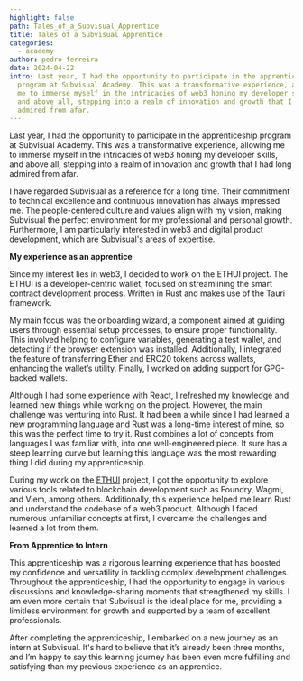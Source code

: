 ```yaml
---
highlight: false
path: Tales_of_a_Subvisual_Apprentice
title: Tales of a Subvisual Apprentice
categories:
  - academy
author: pedro-ferreira
date: 2024-04-22
intro: Last year, I had the opportunity to participate in the apprenticeship
  program at Subvisual Academy. This was a transformative experience, allowing
  me to immerse myself in the intricacies of web3 honing my developer skills,
  and above all, stepping into a realm of innovation and growth that I had long
  admired from afar.
---
```

Last year, I had the opportunity to participate in the apprenticeship program at Subvisual Academy. This was a transformative experience, allowing me to immerse myself in the intricacies of web3 honing my developer skills, and above all, stepping into a realm of innovation and growth that I had long admired from afar.

I have regarded Subvisual as a reference for a long time. Their commitment to technical excellence and continuous innovation has always impressed me. The people-centered culture and values align with my vision, making Subvisual the perfect environment for my professional and personal growth. Furthermore, I am particularly interested in web3 and digital product development, which are Subvisual's areas of expertise.

**My experience as an apprentice**

Since my interest lies in web3, I decided to work on the ETHUI project. The ETHUI is a developer-centric wallet, focused on streamlining the smart contract development process. Written in Rust and makes use of the Tauri framework.

My main focus was the onboarding wizard, a component aimed at guiding users through essential setup processes, to ensure proper functionality. This involved helping to configure variables, generating a test wallet, and detecting if the browser extension was installed. Additionally, I integrated the feature of transferring Ether and ERC20 tokens across wallets, enhancing the wallet’s utility. Finally, I worked on adding support for GPG-backed wallets.

Although I had some experience with React, I refreshed my knowledge and learned new things while working on the project. However, the main challenge was venturing into Rust. It had been a while since I had learned a new programming language and Rust was a long-time interest of mine, so this was the perfect time to try it. Rust combines a lot of concepts from languages I was familiar with, into one well-engineered piece. It sure has a steep learning curve but learning this language was the most rewarding thing I did during my apprenticeship.

During my work on the [ETHUI](https://github.com/ethui/ethui) project, I got the opportunity to explore various tools related to blockchain development such as Foundry, Wagmi, and Viem, among others. Additionally, this experience helped me learn Rust and understand the codebase of a web3 product. Although I faced numerous unfamiliar concepts at first, I overcame the challenges and learned a lot from them.

**From Apprentice to Intern**

This apprenticeship was a rigorous learning experience that has boosted my confidence and versatility in tackling complex development challenges. Throughout the apprenticeship, I had the opportunity to engage in various discussions and knowledge-sharing moments that strengthened my skills. I am even more certain that Subvisual is the ideal place for me, providing a limitless environment for growth and supported by a team of excellent professionals.

After completing the apprenticeship, I embarked on a new journey as an intern at Subvisual. It's hard to believe that it’s already been three months, and I’m happy to say this learning journey has been even more fulfilling and satisfying than my previous experience as an apprentice.

<!-- notionvc: 15f86ae7-582f-4308-9105-e1a28b9daf4e -->